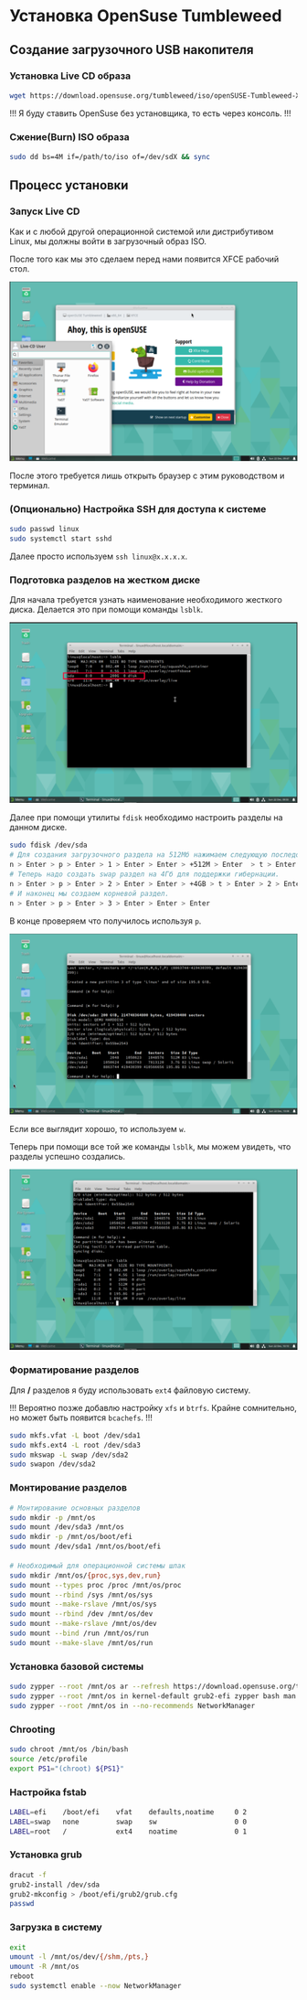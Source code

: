 # Установка OpenSuse Tumbleweed

## Создание загрузочного USB накопителя

### Установка Live CD образа

```sh
wget https://download.opensuse.org/tumbleweed/iso/openSUSE-Tumbleweed-XFCE-Live-x86_64-Current.iso
```

!!!
Я буду ставить OpenSuse без установщика, то есть через консоль.
!!!

### Сжение(Burn) ISO образа

```sh
sudo dd bs=4M if=/path/to/iso of=/dev/sdX && sync
```

## Процесс установки

### Запуск Live CD

Как и с любой другой операционной системой или дистрибутивом Linux,
мы должны войти в загрузочный образ ISO.

После того как мы это сделаем перед нами появится XFCE рабочий стол.

![Запущенный Live CD](../uploads/opensuse_install_1.png)

После этого требуется лишь открыть браузер с этим руководством и терминал.

### (Опционально) Настройка SSH для доступа к системе

```sh
sudo passwd linux
sudo systemctl start sshd
```

Далее просто используем `ssh linux@x.x.x.x`.

### Подготовка разделов на жестком диске

Для начала требуется узнать наименование необходимого жесткого диска.
Делается это при помощи команды `lsblk`.

![Запуск команды lsblk](../uploads/opensuse_install_2.png)

Далее при помощи утилиты `fdisk` необходимо настроить разделы на данном диске.

```sh
sudo fdisk /dev/sda
# Для создания загрузочного раздела на 512Мб нажимаем следующую последовательность.
n > Enter > p > Enter > 1 > Enter > Enter > +512M > Enter  > t > Enter > 1 > EF > Enter
# Теперь надо создать swap раздел на 4Гб для поддержки гибернации.
n > Enter > p > Enter > 2 > Enter > Enter > +4GB > t > Enter > 2 > Enter > 82 > Enter
# И наконец мы создаем корневой раздел.
n > Enter > p > Enter > 3 > Enter > Enter > Enter
```

В конце проверяем что получилось используя `p`.

![Созданные разделы](../uploads/opensuse_install_3.png)

Если все выглядит хорошо, то используем `w`.

Теперь при помощи все той же команды `lsblk`,
мы можем увидеть, что разделы успешно создались.

![Разделы, которые видит система](../uploads/opensuse_install_4.png)

### Форматирование разделов

Для **/** разделов я буду использовать `ext4` файловую систему.

!!!
Вероятно позже добавлю настройку `xfs` и `btrfs`.
Крайне сомнительно, но может быть появится `bcachefs`.
!!!

```sh
sudo mkfs.vfat -L boot /dev/sda1
sudo mkfs.ext4 -L root /dev/sda3
sudo mkswap -L swap /dev/sda2
sudo swapon /dev/sda2
```

### Монтирование разделов

```sh
# Монтирование основных разделов
sudo mkdir -p /mnt/os
sudo mount /dev/sda3 /mnt/os
sudo mkdir -p /mnt/os/boot/efi
sudo mount /dev/sda1 /mnt/os/boot/efi

# Необходимый для операционной системы шлак
sudo mkdir /mnt/os/{proc,sys,dev,run}
sudo mount --types proc /proc /mnt/os/proc
sudo mount --rbind /sys /mnt/os/sys
sudo mount --make-rslave /mnt/os/sys
sudo mount --rbind /dev /mnt/os/dev
sudo mount --make-rslave /mnt/os/dev
sudo mount --bind /run /mnt/os/run
sudo mount --make-slave /mnt/os/run
```

### Установка базовой системы

```sh
sudo zypper --root /mnt/os ar --refresh https://download.opensuse.org/tumbleweed/repo/oss/ oss
sudo zypper --root /mnt/os in kernel-default grub2-efi zypper bash man vim shadow util-linux
sudo zypper --root /mnt/os in --no-recommends NetworkManager
```

### Chrooting

```sh
sudo chroot /mnt/os /bin/bash
source /etc/profile
export PS1="(chroot) ${PS1}"
```

### Настройка fstab

```sh
LABEL=efi    /boot/efi    vfat    defaults,noatime     0 2
LABEL=swap   none         swap    sw                   0 0
LABEL=root   /            ext4    noatime              0 1
```

### Установка grub

```sh
dracut -f
grub2-install /dev/sda
grub2-mkconfig > /boot/efi/grub2/grub.cfg
passwd
```

### Загрузка в систему

```sh
exit
umount -l /mnt/os/dev/{/shm,/pts,}
umount -R /mnt/os
reboot
sudo systemctl enable --now NetworkManager
```
